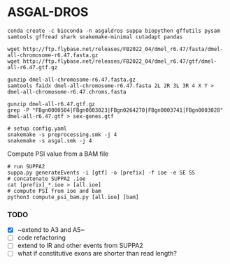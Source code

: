 # ASGAL-DROS

```
conda create -c bioconda -n asgaldros suppa biopython gffutils pysam samtools gffread shark snakemake-minimal cutadapt pandas

wget http://ftp.flybase.net/releases/FB2022_04/dmel_r6.47/fasta/dmel-all-chromosome-r6.47.fasta.gz
wget http://ftp.flybase.net/releases/FB2022_04/dmel_r6.47/gtf/dmel-all-r6.47.gtf.gz

gunzip dmel-all-chromosome-r6.47.fasta.gz
samtools faidx dmel-all-chromosome-r6.47.fasta 2L 2R 3L 3R 4 X Y > dmel-all-chromosome-r6.47.chroms.fasta

gunzip dmel-all-r6.47.gtf.gz
grep -P "FBgn0000504|FBgn0003023|FBgn0264270|FBgn0003741|FBgn0003028" dmel-all-r6.47.gtf > sex-genes.gtf

# setup config.yaml
snakemake -s preprocessing.smk -j 4
snakemake -s asgal.smk -j 4
```

Compute PSI value from a BAM file
```
# run SUPPA2
suppa.py generateEvents -i [gtf] -o [prefix] -f ioe -e SE SS
# concatenate SUPPA2 .ioe
cat [prefix]_*.ioe > [all.ioe]
# compute PSI from ioe and bam
python3 compute_psi_bam.py [all.ioe] [bam]
```

### TODO
* [X] ~extend to A3 and A5~
* [ ] code refactoring
* [ ] extend to IR and other events from SUPPA2
* [ ] what if constitutive exons are shorter than read length?
